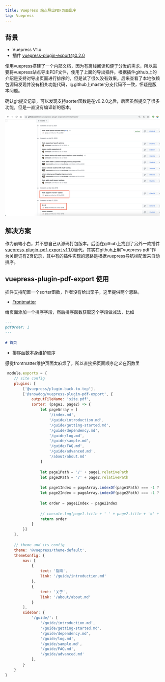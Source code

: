 ```yaml
---
title: Vuepress 站点导出PDF页面乱序
tag: Vuepress
---
```


<!-- # Vuepress 站点导出PDF页面乱序 -->
## 背景

- Vuepress V1.x
- 插件 [vuepress-plugin-export@0.2.0](https://github.com/ulivz/vuepress-plugin-export/releases/tag/v0.2.0)

使用vuepress搭建了一个内部文档，因为有离线阅读和便于分发的需求，所以需要将vuepress站点导出PDF文件，使用了上面的导出插件。根据插件github上的介绍是支持对导出页面进行排序的，但是试了很久没有效果。后来查看了本地依赖包源码发现并没有相关功能代码，与github上master分支代码不一致，怀疑是版本问题。

<!-- more -->

确认git提交记录，可以发现支持sorter函数是在v0.2.0之后，后面虽然提交了很多功能，但是一直没有编译新的版本。

![git log](vuepress-export-to-pdf/git-log.png)

## 解决方案

作为前端小白，并不想自己从源码打包版本。后面在github上找到了另外一款插件[vuepress-plugin-pdf-export v1.1.0](https://github.com/SnowdogApps/vuepress-plugin-pdf-export)替代。其实在github上用“vuepress pdf“作为关键词有2页记录，其中有的插件实现的思路是根据vuepress导航栏配置来自动排序。

## vuepress-plugin-pdf-export 使用

插件支持配置一个sorter函数，作者没有给出栗子，这里提供两个思路。

- [Frontmatter](https://vuepress.vuejs.org/guide/frontmatter.html#frontmatter)

给页面添加一个排序字段，然后排序函数获取这个字段做减法，比如
``` md
---
pdfOrder: 1
---

# 首页
```

- 排序函数本身维护顺序

感觉frontmatter维护页面太麻烦了，所以直接把页面顺序定义在函数里

``` js
 module.exports = {
    // site config
    plugins: [
        ['@vuepress/plugin-back-to-top'],
        ['@snowdog/vuepress-plugin-pdf-export', {
            outputFileName: 'site.pdf',
            sorter: (page1, page2) => {
                let pageArray = [
                    '/index.md',
                    '/guide/introduction.md',
                    '/guide/getting-started.md',
                    '/guide/dependency.md',
                    '/guide/log.md',
                    '/guide/sample.md',
                    '/guide/FAQ.md',
                    '/guide/advanced.md',
                    '/about/about.md'
                ]

                let page1Path = '/' + page1.relativePath
                let page2Path = '/' + page2.relativePath

                let page1Index = pageArray.indexOf(page1Path) === -1 ? 999 : pageArray.indexOf(page1Path)
                let page2Index = pageArray.indexOf(page2Path) === -1 ? 999 : pageArray.indexOf(page2Path)

                let order = page1Index - page2Index

                // console.log(page1.title + '-' + page2.title + '=' + page1Index + '-' + page2Index + '=' + order)
                return order
            }
        }]
    ],

    // theme and its config
    theme: '@vuepress/theme-default',
    themeConfig: {
        nav: [
            {
                text: '指南',
                link: '/guide/introduction.md'
            },
            {
                text: '关于',
                link: '/about/about.md'
            }
        ],
        sidebar: {
            '/guide/': [
                '/guide/introduction.md',
                '/guide/getting-started.md',
                '/guide/dependency.md',
                '/guide/log.md',
                '/guide/sample.md',
                '/guide/FAQ.md',
                '/guide/advanced.md'
            ],
        }
    }
}
```
